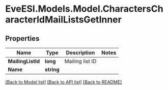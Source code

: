 # EveESI.Models.Model.CharactersCharacterIdMailListsGetInner

## Properties

Name | Type | Description | Notes
------------ | ------------- | ------------- | -------------
**MailingListId** | **long** | Mailing list ID | 
**Name** | **string** |  | 

[[Back to Model list]](../README.md#documentation-for-models) [[Back to API list]](../README.md#documentation-for-api-endpoints) [[Back to README]](../README.md)

